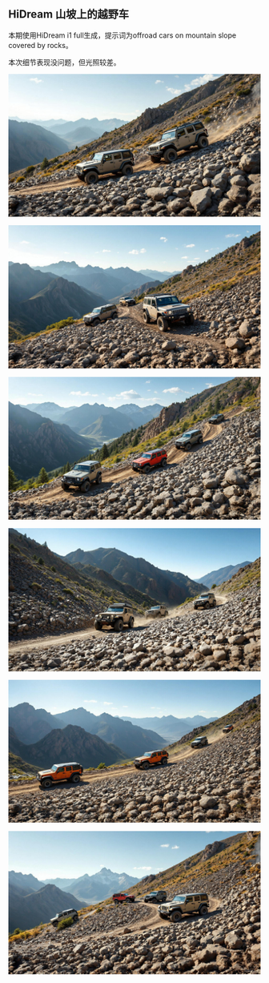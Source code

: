 ## HiDream 山坡上的越野车

本期使用HiDream i1 full生成，提示词为offroad cars on mountain slope covered by rocks。

本次细节表现没问题，但光照较差。

![ComfyUI_00001_.jpg](https://github.com/Willian7004/media-blog/blob/main/files/202505/2025050909/ComfyUI_00001_.jpg?raw=true)

![ComfyUI_00002_.jpg](https://github.com/Willian7004/media-blog/blob/main/files/202505/2025050909/ComfyUI_00002_.jpg?raw=true)

![ComfyUI_00004_.jpg](https://github.com/Willian7004/media-blog/blob/main/files/202505/2025050909/ComfyUI_00004_.jpg?raw=true)

![ComfyUI_00006_.jpg](https://github.com/Willian7004/media-blog/blob/main/files/202505/2025050909/ComfyUI_00006_.jpg?raw=true)

![ComfyUI_00009_.jpg](https://github.com/Willian7004/media-blog/blob/main/files/202505/2025050909/ComfyUI_00009_.jpg?raw=true)

![ComfyUI_00010_.jpg](https://github.com/Willian7004/media-blog/blob/main/files/202505/2025050909/ComfyUI_00010_.jpg?raw=true)